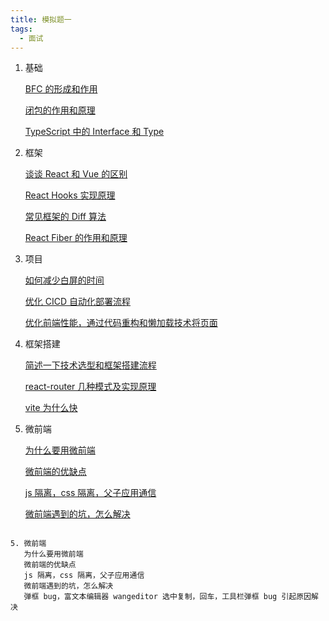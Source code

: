 ```yaml
---
title: 模拟题一
tags:
  - 面试
---
```


1.  基础

    [BFC 的形成和作用](../base/BFC的形成和作用.md)

    [闭包的作用和原理](../base/闭包的作用和原理.md)

    [TypeScript 中的 Interface 和 Type](../base/TypeScript中的Interface和Type.md)

2.  框架

    [谈谈 React 和 Vue 的区别](../base/谈谈React和Vue的区别.md)

    [React Hooks 实现原理](../base/ReactHooks实现原理.md)

    [常见框架的 Diff 算法](../base/常见框架的Diff算法.md)

    [React Fiber 的作用和原理](../base/ReactFiber的作用和原理.md)

3.  项目

    [如何减少白屏的时间](../base/如何减少白屏的时间.md)

    [优化 CICD 自动化部署流程](../base/优化CICD自动化部署流程.md)

    [优化前端性能，通过代码重构和懒加载技术将页面](../base/优化前端性能通过代码重构和懒加载技术将页面.md)

4.  框架搭建

    [简述一下技术选型和框架搭建流程](../base/简述一下技术选型和框架搭建流程.md)

    [react-router 几种模式及实现原理](../base/react-router几种模式及实现原理.md)

    [vite 为什么快](../base/vite为什么快.md)

5.  微前端

    [为什么要用微前端](../base/为什么要用微前端.md)

    [微前端的优缺点](../base/微前端的优缺点.md)

    [js 隔离，css 隔离，父子应用通信](../base/js隔离css隔离父子应用通信.md)

    [微前端遇到的坑，怎么解决](../base/微前端遇到的坑怎么解决.md)

```

5. 微前端
   为什么要用微前端
   微前端的优缺点
   js 隔离，css 隔离，父子应用通信
   微前端遇到的坑，怎么解决
   弹框 bug，富文本编辑器 wangeditor 选中复制，回车，工具栏弹框 bug 引起原因解决
```
